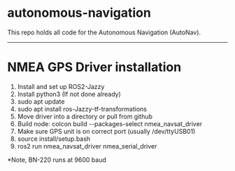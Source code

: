 # autonomous-navigation

This repo holds all code for the Autonomous Navigation (AutoNav).

---

# NMEA GPS Driver installation

1. Install and set up ROS2-Jazzy
3. Install python3 (If not done already)
4. sudo apt update
5. sudo apt install ros-Jazzy-tf-transformations
6. Move driver into a directory or pull from github
7. Build node: colcon build --packages-select nmea_navsat_driver
8. Make sure GPS unit is on correct port (usually /dev/ttyUSB01)
9. source install/setup.bash
10. ros2 run nmea_navsat_driver nmea_serial_driver

*Note, BN-220 runs at 9600 baud
